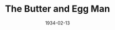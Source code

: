 ---
title: The Butter and Egg Man
date: 1934-02-13
closing_date:
layout: productions
playbill:
Theatre: Theatre Jacksonville
cast:
- A.J. Patterson: Allen Moreland
- Fannie Lehman: Charlotte Bowden Perry
- Kittie Humphreys: Charlotte Davis
- Peggy Marlowe: Cynthia Segraves
- Mary Martin: Dore' Beauchamp-Nobbs
- Bonnie Sampson: Eugene LeaMond
- Jack McClure: Joseph Byrnes
- Oscar Fritchie: Lawrence Case
- Cecil Bonham: Leon Bailey
- Jane Weston: Olive Rosenquist Barnard
- Peter Jones: Stokes Perry
- Joe Lehman: Nathan Shevitz
- A Waiter: Cleveland McKnight
crew:
- Director: Winston Fowler
- Stage Manager: A.G. Bunch
- Stage Carpenter: Clark Overton
- Stage Electrician: Cliffard Lowe
- Props: Mrs. Holden Blackwell
- Grip:
  - Billy Chapman
  - Mirvin Ramsdell
understudies:
orchestra:
external_links:
---